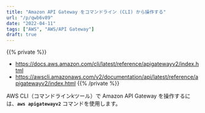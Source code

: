 ```yaml
---
title: "Amazon API Gateway をコマンドライン (CLI) から操作する"
url: "/p/qwb6v89"
date: "2022-04-11"
tags: ["AWS", "AWS/API Gateway"]
draft: true
---
```


{{% private %}}
- https://docs.aws.amazon.com/cli/latest/reference/apigatewayv2/index.html
- https://awscli.amazonaws.com/v2/documentation/api/latest/reference/apigatewayv2/index.html
{{% /private %}}

AWS CLI（コマンドラインkツール）で Amazon API Gateway を操作するには、__`aws apigatewayv2`__ コマンドを使用します。

